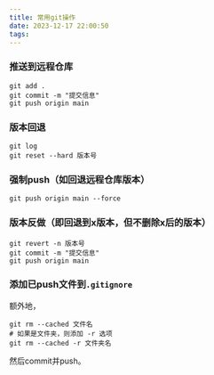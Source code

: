 ```yaml
---
title: 常用git操作
date: 2023-12-17 22:00:50
tags:
---
```




### 推送到远程仓库

```
git add .
git commit -m "提交信息"
git push origin main
```



### 版本回退

```
git log
git reset --hard 版本号
```



### 强制push（如回退远程仓库版本）

```
git push origin main --force
```



### 版本反做（即回退到x版本，但不删除x后的版本）

```
git revert -n 版本号
git commit -m "提交信息"
git push origin main
```



### 添加已push文件到`.gitignore`

额外地，

```
git rm --cached 文件名
# 如果是文件夹，则添加 -r 选项
git rm --cached -r 文件夹名
```

然后commit并push。
